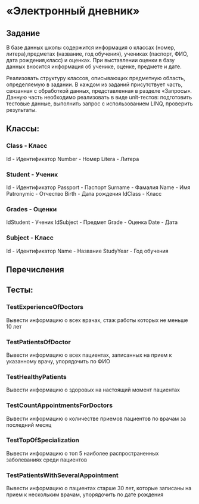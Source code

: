 #  «Электронный дневник»
## Задание 
  В базе данных школы содержится информация о классах (номер, литера),предметах (название, год обучения), учениках (паспорт, ФИО, дата рождения,класс) и оценках. При выставлении оценки в базу данных вносится информация об ученике, оценке, предмете и дате.

  Реализовать структуру классов, описывающих предметную область, определяемую в задании.
  В каждом из заданий присутствует часть, связанная с обработкой данных, представленная в разделе «Запросы».
  Данную часть необходимо реализовать в виде unit-тестов: подготовить тестовые данные, выполнить запрос с использованием LINQ, проверить результаты.

## Классы:
### Class - Класс
Id - Идентификатор
Number - Номер
Litera - Литера 


### Student - Ученик 
Id - Идентификатор
Passport - Паспорт
Surname - Фамалия
Name - Имя 
Patronymic - Отчество
Birth - Дата рождения
IdClass - Класс 

### Grades - Оценки
IdStudent - Ученик 
IdSubject - Предмет 
Grade - Оценка 
Date - Дата

### Subject - Класс
Id - Идентификатор
Name - Название
StudyYear - Год обучения 

## Перечисления


## Тесты:
### TestExperienceOfDoctors
Вывести информацию о всех врачах, стаж работы которых не меньше 10 лет
### TestPatientsOfDoctor
Вывести информацию о всех пациентах, записанных на прием к указанному
врачу, упорядочить по ФИО
### TestHealthyPatients
Вывести информацию о здоровых на настоящий момент пациентах
### TestCountAppointmentsForDoctors
Вывести информацию о количестве приемов пациентов по врачам за
последний месяц
### TestTopOfSpecialization
Вывести информацию о топ 5 наиболее распространенных заболеваниях
среди пациентов
### TestPatientsWithSeveralAppointment
Вывести информацию о пациентах старше 30 лет, которые записаны на
прием к нескольким врачам, упорядочить по дате рождения
